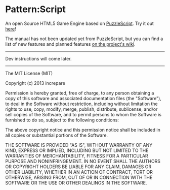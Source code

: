 Pattern:Script
==============

An open Source HTML5 Game Engine based on [PuzzleScript](https://www.puzzlescript.net). Try it out [here](https://clementsparrow.github.io/Pattern-Script/src/editor.html)!

The manual has not been updated yet from PuzzleScript, but you can find a list of new features and planned features [on the project's wiki](https://github.com/ClementSparrow/Pattern-Script/wiki).

-----

Dev instructions will come later.

-----

The MIT License (MIT)

Copyright (c) 2013 increpare

Permission is hereby granted, free of charge, to any person obtaining a copy
of this software and associated documentation files (the "Software"), to deal
in the Software without restriction, including without limitation the rights
to use, copy, modify, merge, publish, distribute, sublicense, and/or sell
copies of the Software, and to permit persons to whom the Software is
furnished to do so, subject to the following conditions:

The above copyright notice and this permission notice shall be included in
all copies or substantial portions of the Software.

THE SOFTWARE IS PROVIDED "AS IS", WITHOUT WARRANTY OF ANY KIND, EXPRESS OR
IMPLIED, INCLUDING BUT NOT LIMITED TO THE WARRANTIES OF MERCHANTABILITY,
FITNESS FOR A PARTICULAR PURPOSE AND NONINFRINGEMENT. IN NO EVENT SHALL THE
AUTHORS OR COPYRIGHT HOLDERS BE LIABLE FOR ANY CLAIM, DAMAGES OR OTHER
LIABILITY, WHETHER IN AN ACTION OF CONTRACT, TORT OR OTHERWISE, ARISING FROM,
OUT OF OR IN CONNECTION WITH THE SOFTWARE OR THE USE OR OTHER DEALINGS IN
THE SOFTWARE.
